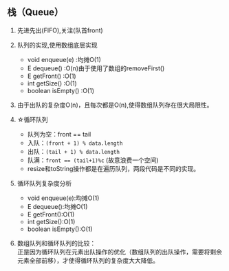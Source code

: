 栈（Queue）
---
1. 先进先出(FIFO),关注(队首front)
2. 队列的实现,使用数组底层实现
    - void  enqueue(e)  :均摊O(1)  
    - E dequeue()       :O(n)由于使用了数组的removeFirst()  
    - E getFront()      :O(1)
    - int getSize()     :O(1)
    - boolean isEmpty() :O(1)
    
3. 由于出队的复杂度O(n)，且每次都是O(n),使得数组队列存在很大局限性。
4. ☆循环队列
    - 队列为空：front == tail
    - 入队：`(front + 1) % data.length`
    - 出队：`(tail + 1) % data.length`
    - 队满：`front == (tail+1)%c` (故意浪费一个空间)
    - resize和toString操作都是在遍历队列，两段代码是不同的实现。
    
5. 循环队列复杂度分析
    - void enqueue(e):均摊O(1)
    - E dequeue():均摊O(1)
    - E getFront():O(1)
    - int getSize():O(1)
    - boolean isEmpty():O(1)
    
6. 数组队列和循环队列的比较：  
    正是因为循环队列在元素出队操作的优化（数组队列的出队操作，需要将剩余元素全部前移），才使得循环队列的复杂度大大降低。